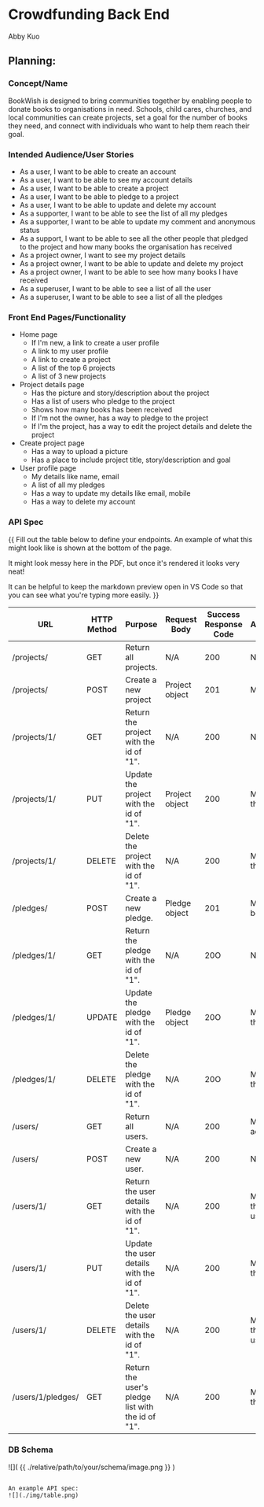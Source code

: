 # Crowdfunding Back End
Abby Kuo

## Planning:
### Concept/Name
BookWish is designed to bring communities together by enabling people to donate books to organisations in need. Schools, child cares, churches, and local communities can create projects, set a goal for the number of books they need, and connect with individuals who want to help them reach their goal.

### Intended Audience/User Stories
- As a user, I want to be able to create an account
- As a user, I want to be able to see my account details
- As a user, I want to be able to create a project
- As a user, I want to be able to pledge to a project
- As a user, I want to be able to update and delete my account 
- As a supporter, I want to be able to see the list of all my pledges
- As a supporter, I want to be able to update my comment and anonymous status 
- As a support, I want to be able to see all the other people that pledged to the project and how many books the organisation has received 
- As a project owner, I want to see my project details 
- As a project owner, I want to be able to update and delete my project
- As a project owner, I want to be able to see how many books I have received 
- As a superuser, I want to be able to see a list of all the user
- As a superuser, I want to be able to see a list of all the pledges 

### Front End Pages/Functionality
- Home page
    - If I'm new, a link to create a user profile
    - A link to my user profile 
    - A link to create a project 
    - A list of the top 6 projects 
    - A list of 3 new projects
- Project details page
    - Has the picture and story/description about the project
    - Has a list of users who pledge to the project 
    - Shows how many books has been received
    - If I'm not the owner, has a way to pledge to the project
    - If I'm the project, has a way to edit the project details and delete the project
- Create project page
    - Has a way to upload a picture
    - Has a place to include project title, story/description and goal
- User profile page
    - My details like name, email
    - A list of all my pledges 
    - Has a way to update my details like email, mobile
    - Has a way to delete my account 
  
### API Spec
{{ Fill out the table below to define your endpoints. An example of what this might look like is shown at the bottom of the page. 

It might look messy here in the PDF, but once it's rendered it looks very neat! 

It can be helpful to keep the markdown preview open in VS Code so that you can see what you're typing more easily. }}

| URL | HTTP Method | Purpose | Request Body | Success Response Code | Authentication/Authorisation |
| --- | ----------- | ------- | ------------ | --------------------- | ---------------------------- |
| /projects/ | GET | Return all projects. | N/A | 200 | N/A |
| /projects/ | POST | Create a new project | Project object | 201 | Must be logged in. |
| /projects/1/ | GET| Return the project with the id of "1". | N/A | 200 | NA|
| /projects/1/ | PUT | Update the project with the id of "1". | Project object | 200 | Must be logged in. Must be the project owner. |
| /projects/1/ | DELETE | Delete the project with the id of "1". | N/A | 200 | Must be logged in. Must be the project owner. |
| /pledges/ | POST | Create a new pledge. | Pledge object | 201 | Must be logged in. Must not be the project owner. |
| /pledges/1/ | GET | Return the pledge with the id of "1". | N/A | 20O | N/A |
| /pledges/1/ | UPDATE | Update the pledge with the id of "1". | Pledge object | 20O | Must be logged in. Must be the pledge owner. |
| /pledges/1/ | DELETE | Delete the pledge with the id of "1". | N/A | 20O | Must be logged in. Must be the pledge supporter. |
| /users/ | GET | Return all users. | N/A | 200 | Must be logged in. Must be admin users. |
| /users/ | POST | Create a new user. | N/A | 200 | N/A |
| /users/1/ | GET | Return the user details with the id of "1". | N/A | 200 | Must be logged in.  Must be the account owner or admin users.|
| /users/1/ | PUT | Update the user details with the id of "1". | N/A | 200 | Must be logged in. Must be the account owner.|
| /users/1/ | DELETE | Delete the user details with the id of "1". | N/A | 200 | Must be logged in. Must be the account owner or admin user.|
| /users/1/pledges/ | GET | Return the user's pledge list with the id of "1". | N/A | 200 | Must be logged in. Must be the supporter of the project. |


### DB Schema
![]( {{ ./relative/path/to/your/schema/image.png }} )
```

An example API spec:  
![](./img/table.png)
